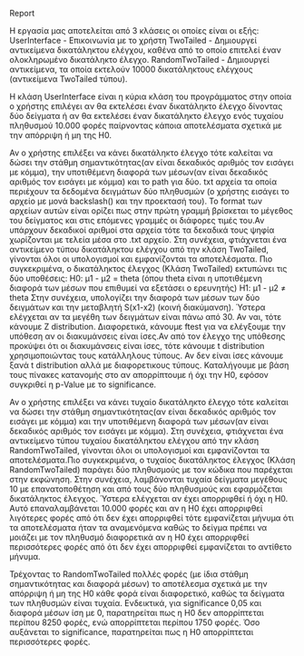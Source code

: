 Report

Η εργασία μας αποτελείται από 3 κλάσεις οι οποίες είναι οι εξής:
UserInterface - Επικοινωνία με το χρήστη
TwoTailed - Δημιουργεί αντικείμενα δικατάληκτου ελέγχου, καθένα από το οποίο επιτελεί έναν ολοκληρωμένο δικατάληκτο έλεγχο.
RandomTwoTailed - Δημιουργεί αντικείμενα, τα οποία εκτελούν 10000 δικατάληκτους ελέγχους (αντικείμενα TwoTailed τύπου). 

H κλάση UserInterface είναι η κύρια κλάση του προγράμματος στην οποία
ο χρήστης επιλέγει αν θα εκτελέσει έναν δικατάληκτο έλεγχο δίνοντας 
δύο δείγματα ή αν θα εκτελέσει έναν δικατάληκτο έλεγχο ενός τυχαίου 
πληθυσμού 10.000 φορές παίρνοντας κάποια αποτελέσματα σχετικά με την 
απόρριψη ή μη της Η0.  

Αν ο χρήστης επιλέξει να κάνει δικατάληκτο έλεγχο τότε καλείται να δώσει
την στάθμη σημαντικότητας(αν είναι δεκαδικός αριθμός τον εισάγει με κόμμα), 
την υποτιθέμενη διαφορά των μέσων(αν είναι δεκαδικός αριθμός τον εισάγει με κόμμα) και το path
για δύο. txt αρχεία τα οποία περιέχουν τα δεδομένα δειγμάτων δύο
πληθυσμών (o χρήστης εισάγει το αρχείο με μονά backslash(\) και την προεκτασή του). 
Το format των αρχείων αυτών είναι ορίζει πως στην πρώτη γραμμή 
βρίσκεται το μέγεθος του δείγματος και στις επόμενες γραμμές οι διάφορες
τιμές του.Αν υπάρχουν δεκαδικοί αριθμοί στα αρχεία τότε τα δεκαδικά τους 
ψηφία χωρίζονται με τελεία μέσα στο .txt αρχείο. Στη συνέχεια, φτιάχνεται ένα αντικείμενο τύπου δικατάληκτου 
ελέγχου από την κλάση TwoTailed, γίνονται όλοι οι υπολογισμοί και 
εμφανίζονται τα αποτελέσματα. Πιο συγκεκριμένα, ο δικατάληκτος έλεγχος 
(Κλάση TwoTailed) εκτυπώνει τις δύο υποθέσεις:
Η0: μ1 - μ2 = theta (όπου theta είναι η υποτιθέμενη διαφορά των μέσων που επιθυμεί να εξετάσει ο ερευνητής)
Η1: μ1 - μ2 ≠ theta 
Στην συνέχεια, υπολογίζει την διαφορά των μέσων των δύο 
δειγμάτων και την μεταβλητή S(x1-x2) (κοινή διακύμανση).
Ύστερα ελέγχεται αν τα μεγέθη των δειγμάτων είναι 
πάνω από 30. Αν ναι, τότε κάνουμε Ζ distribution. Διαφορετικά, κάνουμε ftest
για να ελέγξουμε την υπόθεση αν οι διακυμάνσεις είναι ίσες.Αν από τον έλεγχο
της υπόθεσης προκύψει ότι οι διακυμάνσεις είναι ίσες, τότε κάνουμε t 
distribution χρησιμοποιώντας τους κατάλληλους τύπους. Αν δεν είναι ίσες κάνουμε 
ξανά t distribution αλλά με διαφορετικους τύπους.  Καταλήγουμε με βάση τους
πίνακες κατανομής στο αν απορρίπτουμε ή όχι την Η0, εφόσον συγκριθεί η p-Value με το significance.

Αν ο χρήστης επιλέξει να κάνει τυχαίο δικατάληκτο έλεγχο τότε καλείται να δώσει
την στάθμη σημαντικότητας(αν είναι δεκαδικός αριθμός τον εισάγει με κόμμα) και την 
υποτιθέμενη διαφορά των μέσων(αν είναι δεκαδικός αριθμός τον εισάγει με κόμμα). Στη συνέχεια, 
φτιάχνεται ένα αντικείμενο τύπου τυχαίου δικατάληκτου ελέγχου από την κλάση RandomTwoTailed, 
γίνονται όλοι οι υπολογισμοί και εμφανίζονται τα αποτελέσματα.Πιο συγκεκριμένα, ο τυχαίος 
δικατάληκτος έλεγχος (Κλάση RandomTwoTailed) παράγει δύο πληθυσμούς με τον 
κώδικα που παρέχεται στην εκφώνηση. Στην συνέχεια, λαμβάνονται τυχαία δείγματα 
μεγέθους 10 με επανατοποθέτηση και από τους δύο πληθυσμούς και εφαρμόζεται
δικατάληκτος έλεγχος. Ύστερα ελέγχεται αν έχει απορριφθεί ή όχι η Η0. Αυτό επαναλαμβάνεται 
10.000 φορές και αν η Η0 έχει απορριφθεί  λιγότερες φορές από ότι δεν έχει απορριφθεί 
τότε εμφανίζεται μήνυμα ότι  τα αποτελέσματα ήταν τα  αναμενόμενα καθώς το δείγμα 
πρέπει να μοιάζει με τον πληθυσμό διαφορετικά αν η Η0 έχει απορριφθεί  περισσότερες
φορές από ότι δεν έχει απορριφθεί εμφανίζεται το αντίθετο μήνυμα.

Τρέχοντας το RandomTwoTailed πολλές φορές (με ίδια στάθμη σημαντικότητας και διαφορά μέσων)
το αποτέλεσμα σχετικά με την απόρριψη ή μη της Η0 κάθε φορά είναι διαφορετικό, καθώς τα δείγματα των πληθυσμών είναι τυχαία.
Ενδεικτικά, για significance 0,05 και διαφορά μέσων ίση με 0, παρατηρείται πως η H0 δεν απορρίπτεται περίπου 8250 φορές,
ενώ απορρίπτεται περίπου 1750 φορές. Όσο αυξάνεται το significance, παρατηρείται πως η Η0 απορρίπτεται περισσότερες φορές.
